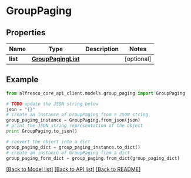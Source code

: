 # GroupPaging


## Properties
Name | Type | Description | Notes
------------ | ------------- | ------------- | -------------
**list** | [**GroupPagingList**](GroupPagingList.md) |  | [optional] 

## Example

```python
from alfresco_core_api_client.models.group_paging import GroupPaging

# TODO update the JSON string below
json = "{}"
# create an instance of GroupPaging from a JSON string
group_paging_instance = GroupPaging.from_json(json)
# print the JSON string representation of the object
print GroupPaging.to_json()

# convert the object into a dict
group_paging_dict = group_paging_instance.to_dict()
# create an instance of GroupPaging from a dict
group_paging_form_dict = group_paging.from_dict(group_paging_dict)
```
[[Back to Model list]](../README.md#documentation-for-models) [[Back to API list]](../README.md#documentation-for-api-endpoints) [[Back to README]](../README.md)


